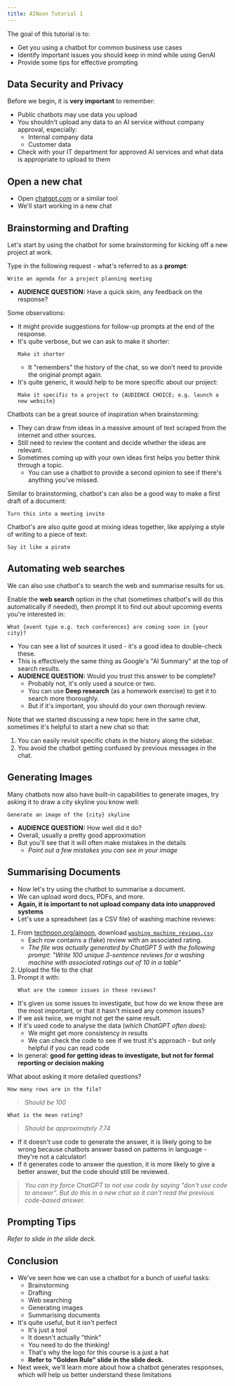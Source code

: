 ```yaml
---
title: AINoon Tutorial 1
---
```


The goal of this tutorial is to:

* Get you using a chatbot for common business use cases
* Identify important issues you should keep in mind while using GenAI
* Provide some tips for effective prompting

## Data Security and Privacy

Before we begin, it is **very important** to remember:

* Public chatbots may use data you upload
* You shouldn't upload any data to an AI service without company
  approval, especially:
  * Internal company data
  * Customer data
* Check with your IT department for approved AI services and what data
  is appropriate to upload to them

## Open a new chat

* Open [chatgpt.com](https://chatgpt.com/) or a similar tool
* We'll start working in a new chat

## Brainstorming and Drafting

Let's start by using the chatbot for some brainstorming for kicking
off a new project at work.

Type in the following request - what's referred to as a **prompt**:

```
Write an agenda for a project planning meeting
```

* **AUDIENCE QUESTION:** Have a quick skim, any feedback on the
  response?

Some observations:

* It might provide suggestions for follow-up prompts at the end of the
  response.
* It's quite verbose, but we can ask to make it shorter:
  ```
  Make it shorter
  ```
  * It "remembers" the history of the chat, so we don't need to
    provide the original prompt again.
* It's quite generic, it would help to be more specific about our
  project:
  ```
  Make it specific to a project to {AUDIENCE CHOICE; e.g. launch a new website}
  ```

Chatbots can be a great source of inspiration when brainstorming:

* They can draw from ideas in a massive amount of text scraped from
  the internet and other sources.
* Still need to review the content and decide whether the ideas are
  relevant.
* Sometimes coming up with your own ideas first helps you better think
  through a topic.
  * You can use a chatbot to provide a second opinion to see if
    there's anything you've missed.

Similar to brainstorming, chatbot's can also be a good way to make a
first draft of a document:

```
Turn this into a meeting invite
```

Chatbot's are also quite good at mixing ideas together, like applying
a style of writing to a piece of text:

```
Say it like a pirate
```

## Automating web searches

We can also use chatbot's to search the web and summarise results for
us.

Enable the **web search** option in the chat (sometimes chatbot's will
do this automatically if needed), then prompt it to find out about
upcoming events you're interested in:

```
What {event type e.g. tech conferences} are coming soon in {your city}?
```

* You can see a list of sources it used - it's a good idea to
  double-check these.
* This is effectively the same thing as Google's "AI Summary" at the
  top of search results.
* **AUDIENCE QUESTION:** Would you trust this answer to be complete?
  * Probably not, it's only used a source or two.
  * You can use **Deep research** (as a homework exercise) to get it
    to search more thoroughly.
  * But if it's important, you should do your own thorough review.

Note that we started discussing a new topic here in the same chat,
sometimes it's helpful to start a new chat so that:

1. You can easily revisit specific chats in the history along the
   sidebar.
2. You avoid the chatbot getting confused by previous messages in the
   chat.

## Generating Images

Many chatbots now also have built-in capabilities to generate images,
try asking it to draw a city skyline you know well:

```
Generate an image of the {city} skyline
```

* **AUDIENCE QUESTION:** How well did it do?
* Overall, usually a pretty good approximation
* But you'll see that it will often make mistakes in the details
  * *Point out a few mistakes you can see in your image*

## Summarising Documents

* Now let's try using the chatbot to summarise a document.
* We can upload word docs, PDFs, and more.
* **Again, it is important to not upload company data into unapproved systems**
* Let's use a spreadsheet (as a CSV file) of washing machine reviews:

1. From [technoon.org/ainoon](https://technoon.org/ainoon), download
   [`washing_machine_reviews.csv`](https://technoon-org.github.io/ainoon/lesson_1/washing_machine_reviews.csv)
   * Each row contains a (fake) review with an associated rating.
   * *The file was actually generated by ChatGPT 5 with the following
     prompt: "Write 100 unique 3-sentence reviews for a washing
     machine with associated ratings out of 10 in a table"*
2. Upload the file to the chat
3. Prompt it with:
   ```
   What are the common issues in these reviews?
   ```

* It's given us some issues to investigate, but how do we know these
  are the most important, or that it hasn't missed any common issues?
* If we ask twice, we might not get the same result.
* If it's used code to analyse the data (*which ChatGPT often does*):
  * We might get more consistency in results
  * We can check the code to see if we trust it's approach - but only
    helpful if you can read code
* In general: **good for getting ideas to investigate, but not for
  formal reporting or decision making**

What about asking it more detailed questions?

```
How many rows are in the file?
```

> *Should be 100*

```
What is the mean rating?
```

> *Should be approximately 7.74*

* If it doesn't use code to generate the answer, it is likely going to
  be wrong because chatbots answer based on patterns in language -
  they're not a calculator!
* If it generates code to answer the question, it is more likely to
  give a better answer, but the code should still be reviewed.

> *You can try force ChatGPT to not use code by saying "don't use code
> to answer". But do this in a new chat so it can't read the previous
> code-based answer.*

## Prompting Tips

*Refer to slide in the slide deck.*

## Conclusion

* We've seen how we can use a chatbot for a bunch of useful tasks:
  * Brainstorming
  * Drafting
  * Web searching
  * Generating images
  * Summarising documents
* It's quite useful, but it isn't perfect
  * It's just a tool
  * It doesn't actually "think"
  * You need to do the thinking!
  * That's why the logo for this course is a just a hat
  * **Refer to "Golden Rule" slide in the slide deck.**
* Next week, we'll learn more about how a chatbot generates responses,
  which will help us better understand these limitations
